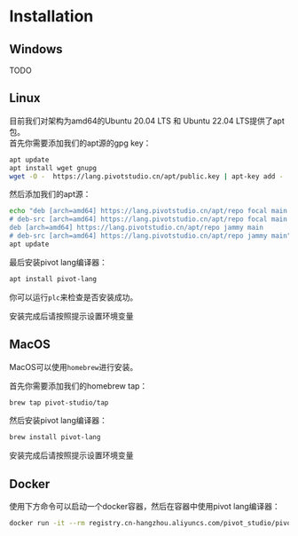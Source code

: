 # Installation



## Windows
TODO

## Linux
目前我们对架构为amd64的Ubuntu 20.04 LTS 和 Ubuntu 22.04 LTS提供了apt包。  
首先你需要添加我们的apt源的gpg key：
```bash
apt update
apt install wget gnupg
wget -O -  https://lang.pivotstudio.cn/apt/public.key | apt-key add -
```
然后添加我们的apt源：
```bash
echo "deb [arch=amd64] https://lang.pivotstudio.cn/apt/repo focal main
# deb-src [arch=amd64] https://lang.pivotstudio.cn/apt/repo focal main
deb [arch=amd64] https://lang.pivotstudio.cn/apt/repo jammy main
# deb-src [arch=amd64] https://lang.pivotstudio.cn/apt/repo jammy main">/etc/apt/sources.list.d/pl.list
apt update
```
最后安装pivot lang编译器：
```bash
apt install pivot-lang
```
你可以运行`plc`来检查是否安装成功。  

安装完成后请按照提示设置环境变量


## MacOS

MacOS可以使用`homebrew`进行安装。  

首先你需要添加我们的homebrew tap：
```bash
brew tap pivot-studio/tap
```

然后安装pivot lang编译器：
```bash
brew install pivot-lang
```

安装完成后请按照提示设置环境变量

## Docker


使用下方命令可以启动一个docker容器，然后在容器中使用pivot lang编译器：
```bash
docker run -it --rm registry.cn-hangzhou.aliyuncs.com/pivot_studio/pivot_lang:latest /bin/bash
```
